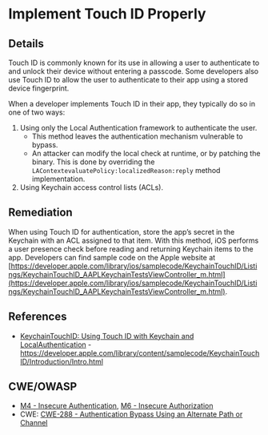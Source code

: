 # Implement Touch ID Properly

## Details

Touch ID is commonly known for its use in allowing a user to authenticate to and unlock their device without entering a passcode. Some developers also use Touch ID to allow the user to authenticate to their app using a stored device fingerprint.

When a developer implements Touch ID in their app, they typically do so in one of two ways:

1. Using only the Local Authentication framework to authenticate the user.
    * This method leaves the authentication mechanism vulnerable to bypass.
    * An attacker can modify the local check at runtime, or by patching the binary. This is done by overriding the `LAContextevaluatePolicy:localizedReason:reply` method implementation.
2. Using Keychain access control lists (ACLs).

## Remediation

When using Touch ID for authentication, store the app’s secret in the Keychain with an ACL assigned to that item. With this method, iOS performs a user presence check before reading and returning Keychain items to the app. Developers can find sample code on the Apple website at [https://developer.apple.com/library/ios/samplecode/KeychainTouchID/Listings/KeychainTouchID_AAPLKeychainTestsViewController_m.html](https://developer.apple.com/library/ios/samplecode/KeychainTouchID/Listings/KeychainTouchID_AAPLKeychainTestsViewController_m.html).

## References

 * [KeychainTouchID: Using Touch ID with Keychain and LocalAuthentication](https://developer.apple.com/library/content/samplecode/KeychainTouchID/Introduction/Intro.html) - https://developer.apple.com/library/content/samplecode/KeychainTouchID/Introduction/Intro.html

## CWE/OWASP

 * [M4 - Insecure Authentication](https://www.owasp.org/index.php/Mobile_Top_10_2016-M4-Insecure_Authentication), [M6 - Insecure Authorization](https://www.owasp.org/index.php/Mobile_Top_10_2016-M6-Insecure_Authorization)
 * CWE: [CWE-288 - Authentication Bypass Using an Alternate Path or Channel](http://cwe.mitre.org/data/definitions/288.html)
